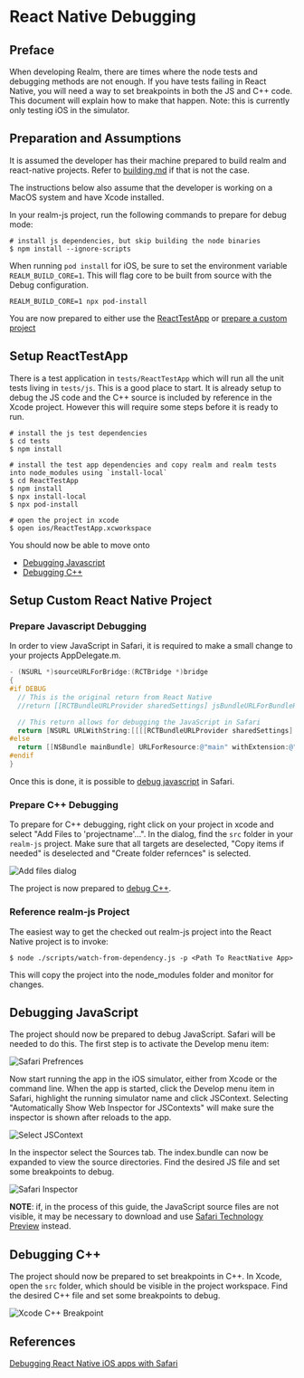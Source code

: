 
# React Native Debugging

## Preface

When developing Realm, there are times where the node tests and debugging methods are not enough.  If you have tests failing in React Native, you will need a way to set breakpoints in both the JS and C++ code.  This document will explain how to make that happen.  Note: this is currently only testing iOS in the simulator.

## Preparation and Assumptions
It is assumed the developer has their machine prepared to build realm and react-native projects.  Refer to [building.md](./building.md) if that is not the case.

The instructions below also assume that the developer is working on a MacOS system and have Xcode installed.

In your realm-js project, run the following commands to prepare for debug mode:
```
# install js dependencies, but skip building the node binaries
$ npm install --ignore-scripts
```

When running `pod install` for iOS, be sure to set the environment variable `REALM_BUILD_CORE=1`.  This will flag core to be built from source with the Debug configuration.

```
REALM_BUILD_CORE=1 npx pod-install
```

You are now prepared to either use the [ReactTestApp](#setup-reacttestapp) or [prepare a custom project](#setup-custom-react-native-project)

## Setup ReactTestApp

There is a test application in `tests/ReactTestApp` which will run all the unit tests living in `tests/js`.  This is a good place to start.  It is already setup to debug the JS code and the C++ source is included by reference in the Xcode project.  However this will require some steps before it is ready to run.

```
# install the js test dependencies
$ cd tests
$ npm install

# install the test app dependencies and copy realm and realm tests into node_modules using `install-local`
$ cd ReactTestApp
$ npm install
$ npx install-local
$ npx pod-install

# open the project in xcode
$ open ios/ReactTestApp.xcworkspace
```

You should now be able to move onto
- [Debugging Javascript](#debugging-javascript)
- [Debugging C++](#debugging-c++)

## Setup Custom React Native Project

### Prepare Javascript Debugging
In order to view JavaScript in Safari, it is required to make a small change to your projects AppDelegate.m.

```objective-c
- (NSURL *)sourceURLForBridge:(RCTBridge *)bridge
{
#if DEBUG
  // This is the original return from React Native
  //return [[RCTBundleURLProvider sharedSettings] jsBundleURLForBundleRoot:@"index" fallbackResource:nil];

  // This return allows for debugging the JavaScript in Safari
  return [NSURL URLWithString:[[[[RCTBundleURLProvider sharedSettings] jsBundleURLForBundleRoot:@"index" fallbackResource:nil] absoluteString] stringByAppendingString:@"&inlineSourceMap=true" ]];
#else
  return [[NSBundle mainBundle] URLForResource:@"main" withExtension:@"jsbundle"];
#endif
}
```

Once this is done, it is possible to [debug javascript](#debugging-javascript) in Safari.

### Prepare C++ Debugging
To prepare for C++ debugging, right click on your project in xcode and select "Add Files to 'projectname'...".  In the dialog, find the `src` folder in your `realm-js` project. Make sure that all targets are deselected, "Copy items if needed" is deselected and "Create folder refernces" is selected.

![Add files dialog](./assets/addFilesDialog.png)

The project is now prepared to [debug C++](#dubugging-c++).

### Reference realm-js Project

The easiest way to get the checked out realm-js project into the React Native project is to invoke:
```
$ node ./scripts/watch-from-dependency.js -p <Path To ReactNative App>
```

This will copy the project into the node_modules folder and monitor for changes.

###
## Debugging JavaScript

The project should now be prepared to debug JavaScript.  Safari will be needed to do this. The first step is to activate the Develop menu item:

![Safari Prefrences](./assets/safariPreferences.png)

Now start running the app in the iOS simulator, either from Xcode or the command line.  When the app is started, click the Develop menu item in Safari, highlight the running simulator name and click JSContext.  Selecting "Automatically Show Web Inspector for JSContexts" will make sure the inspector is shown after reloads to the app.

![Select JSContext](./assets/selectJscontext.png)

In the inspector select the Sources tab.  The index.bundle can now be expanded to view the source directories.  Find the desired JS file and set some breakpoints to debug.

![Safari Inspector](./assets/safariInspector.png)


<b>NOTE</b>: if, in the process of this guide, the JavaScript source files are not visible, it may be necessary to download and use [Safari Technology Preview](https://developer.apple.com/safari/technology-preview/) instead.

## Debugging C++

The project should now be prepared to set breakpoints in C++.  In Xcode, open the `src` folder, which should be visible in the project workspace.  Find the desired C++ file and set some breakpoints to debug.

![Xcode C++ Breakpoint](./assets/xcodeCppBreakpoint.png)

## References

[Debugging React Native iOS apps with Safari](http://blog.nparashuram.com/2019/10/debugging-react-native-ios-apps-with.html)
